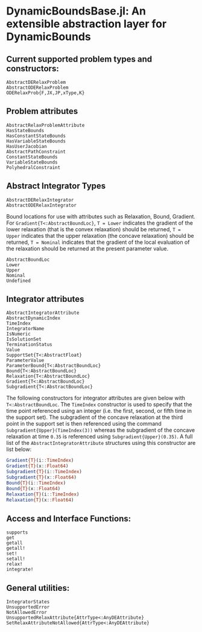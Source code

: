 # **DynamicBoundsBase.jl**: An extensible abstraction layer for DynamicBounds



## **Current supported problem types and constructors:**

```@docs
AbstractDERelaxProblem
AbstractODERelaxProblem
ODERelaxProb{F,JX,JP,xType,K}
```

## Problem attributes

```@docs
AbstractRelaxProblemAttribute
HasStateBounds
HasConstantStateBounds
HasVariableStateBounds
HasUserJacobian
AbstractPathConstraint
ConstantStateBounds
VariableStateBounds
PolyhedralConstraint
```

## Abstract Integrator Types
```@docs
AbstractDERelaxIntegrator
AbstractODERelaxIntegrator
```

Bound locations for use with attributes such as Relaxation, Bound, Gradient. For `Gradient{T<:AbstractBoundLoc}`, `T = Lower` indicates the gradient of the lower relaxation (that is the convex relaxation) should be returned, `T = Upper` indicates that the upper relaxation (the concave relaxation) should be returned, `T = Nominal` indicates that the gradient of the local evaluation of the relaxation should be returned at the present parameter value.

```@docs
AbstractBoundLoc
Lower
Upper
Nominal
Undefined
```

## Integrator attributes

```@docs
AbstractIntegratorAttribute
AbstractDynamicIndex
TimeIndex
IntegratorName
IsNumeric
IsSolutionSet
TerminationStatus
Value
SupportSet{T<:AbstractFloat}
ParameterValue
ParameterBound{T<:AbstractBoundLoc}
Bound{T<:AbstractBoundLoc}
Relaxation{T<:AbstractBoundLoc}
Gradient{T<:AbstractBoundLoc}
Subgradient{T<:AbstractBoundLoc}
```

The following constructors for integrator attributes are given below with `T<:AbstractBoundLoc`. The `TimeIndex` constructor is used to specify that
the time point referenced using an integer (i.e. the first, second, or fifth
time in the support set). The subgradient of the concave relaxation at the
third point in the support set is then referenced using the command `Subgradient{Upper}(TimeIndex(3))` whereas the subgradient of the concave
relaxation at time `0.35` is referenced using `Subgradient{Upper}(0.35)`. A
full list of the `AbstractIntegratorAttribute` structures using this
constructor are list below:

```julia
Gradient{T}(i::TimeIndex)
Gradient{T}(x::Float64)
Subgradient{T}(i::TimeIndex)
Subgradient{T}(x::Float64)
Bound{T}(i::TimeIndex)
Bound{T}(x::Float64)
Relaxation{T}(i::TimeIndex)
Relaxation{T}(x::Float64)
```

## Access and Interface Functions:
```@docs
supports
get
getall
getall!
set!
setall!
relax!
integrate!
```


## General utilities:

```@docs
IntegratorStates
UnsupportedError
NotAllowedError
UnsupportedRelaxAttribute{AttrType<:AnyDEAttribute}
SetRelaxAttributeNotAllowed{AttrType<:AnyDEAttribute}
```
